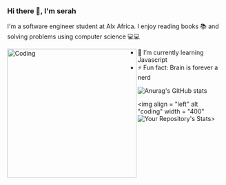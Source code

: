 ### Hi there 👋, I'm serah

I'm a software engineer student at Alx Africa. I enjoy reading books 📚 and solving problems using computer science 💻💻

<img align = "left" alt = "Coding" width = "300" src="https://github.com/M0nica/M0nica/blob/main/octomonica/m0nica-octocat-rotating.gif">
 
 
 
- 🌱 I’m currently learning Javascript
- ⚡ Fun fact: Brain is forever a nerd



![Anurag's GitHub stats](https://github-readme-stats.vercel.app/api?username=njoroge-s&show_icons=true&theme=radical)

<img align = "left" alt "coding" width = "400" ![Your Repository's Stats](https://github-readme-stats.vercel.app/api/top-langs/?username=njoroge-s&theme=blue-green)>

